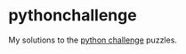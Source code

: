 # pythonchallenge

My solutions to the [python challenge](http://www.pythonchallenge.com/) puzzles.
